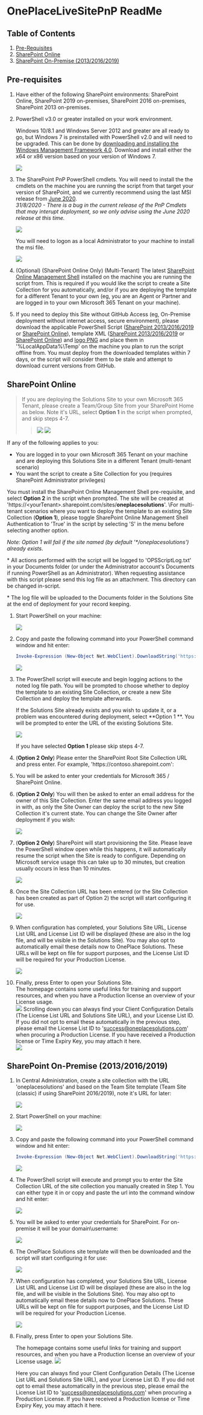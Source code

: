 # OnePlaceLiveSitePnP ReadMe

## Table of Contents

1. [Pre-Requisites](#pre-requisites)
2. [SharePoint Online](#sharepoint-online)
3. [SharePoint On-Premise (2013/2016/2019)](#sharepoint-on-premise-201320162019)


## Pre-requisites


1.  Have either of the following SharePoint environments: SharePoint Online, SharePoint 2019 on-premises, SharePoint 2016 on-premises, SharePoint 2013 on-premises.

2.  PowerShell v3.0 or greater installed on your work environment. 

    Windows 10/8.1 and Windows Server 2012 and greater are all ready to go, but Windows 7 is preinstalled with PowerShell v2.0 and will need to be  upgraded. This can be done by [downloading and installing the Windows Management Framework 4.0](https://www.microsoft.com/en-au/download/details.aspx?id=40855). Download and install either the x64 or x86 version based on your version of Windows 7.

    ![](./README-Images/image1.png)

3.  The SharePoint PnP PowerShell cmdlets. 
You will need to install the the cmdlets on the machine you are running the script from that target your version of SharePoint, and we currently recommend using the last MSI release from [June 2020](https://github.com/pnp/PnP-PowerShell/releases/tag/3.22.2006.2). \
*31/8/2020 - There is a bug in the current release of the PnP Cmdlets that may interupt deployment, so we only advise using the June 2020 release at this time.*

    ![](./README-Images/image2.png)

    You will need to logon as a local Administrator to your machine to install the msi file.

    ![](./README-Images/image3.png)

4.  (Optional) (SharePoint Online Only) (Multi-Tenant) The latest [SharePoint Online Management Shell](https://www.microsoft.com/en-au/download/details.aspx?id=35588) installed on the machine you are running the script from. This is required if you would like the script to create a Site Collection for you automatically, and/or if you are deploying the template for a different Tenant to your own (eg, you are an Agent or Partner and are logged in to your own Microsoft 365 Tenant on your machine).

5.  If you need to deploy this Site without GitHub Access (eg, On-Premise deployment without internet access, secure environment), please download the applicable PowerShell Script ([SharePoint 2013/2016/2019](./oneplaceSolutionsSite-Config-v2-onPrem-classic.ps1) or [SharePoint Online](./oneplaceSolutionsSite-Config-v3-SPO-modern.ps1)), template XML ([SharePoint 2013/2016/2019](./oneplaceSolutionsSite-template-v2.xml) or [SharePoint Online](./oneplaceSolutionsSite-template-v3-modern.xml)) and [logo PNG](./oneplacesolutions-logo.png) and place them in '%LocalAppData%\Temp' on the machine you plan to run the script offline from. You must deploy from the downloaded templates within 7 days, or the script will consider them to be stale and attempt to download current versions from GitHub.
	

## SharePoint Online


> If you are deploying the Solutions Site to your own Microsoft 365 Tenant, please create a Team/Group Site from your SharePoint Home as below. Note it's URL, select **Option 1** in the script when prompted, and skip steps 4-7.
> > ![](./README-Images/createSite.png)
> > ![](./README-Images/configureSite.png)

If any of the following applies to you:
 - You are logged in to your own Microsoft 365 Tenant on your machine and are deploying this Solutions Site in a different Tenant (multi-tenant scenario)
 - You want the script to create a Site Collection for you (requires SharePoint Administrator privileges)

 You must install the SharePoint Online Management Shell pre-requisite, and select **Option 2** in the script when prompted. The site will be created at 'https://&lt;yourTenant&gt;&#46;sharepoint&#46;com/sites/<b>oneplacesolutions</b>'.
\For multi-tenant scenarios where you want to deploy the template to an existing Site Collection (**Option 1**), please toggle SharePoint Online Management Shell Authentication to 'True' in the script by selecting 'S' in the menu before selecting another option.

*Note: Option 1 will fail if the site named (by default '\*/oneplacesolutions') already exists.*


\* All actions performed with the script will be logged to 'OPSScriptLog.txt' in your Documents folder (or under the Administrator account's Documents if running PowerShell as an Administrator). When requesting assistance with this script please send this log file as an attachment. This directory can be changed in-script.

\* The log file will be uploaded to the Documents folder in the Solutions Site at the end of deployment for your record keeping.


1.  Start PowerShell on your machine:

    ![](./README-Images/image4.png)

2.  Copy and paste the following command into your PowerShell command
    window and hit enter:

    ```PowerShell
    Invoke-Expression (New-Object Net.WebClient).DownloadString('https://raw.githubusercontent.com/OnePlaceSolutions/OnePlaceLiveSitePnP/master/oneplaceSolutionsSite-Config-v3-SPO-modern.ps1')
    ```

    ![](./README-Images/invokestringSPO.png)

3.  The PowerShell script will execute and begin logging actions to the noted log file path. You will be prompted to choose whether to deploy the template to an existing Site Collection, or create a new Site Collection and deploy the template afterwards. 

    If the Solutions Site already exists and you wish to update it, or a problem was encountered during deployment, select **Option 1 **. You will be prompted to enter the URL of the existing Solutions Site.

    ![](./README-Images/menu.png)
    
	If you have selected **Option 1** please skip steps 4-7.
	
4.  (**Option 2 Only**) Please enter the SharePoint Root Site Collection URL and press enter. For example, 'htt<span>ps://contoso&#46;sharepoint&#46;com':
<!--
    ![](./README-Images/entertenantSPO.png)
-->
5.  You will be asked to enter your credentials for Microsoft 365 \/ SharePoint Online.

6.  (**Option 2 Only**) You will then be asked to enter an email address for the owner of this Site Collection. Enter the same email address you logged in with, as only the Site Owner can deploy the script to the new Site Collection it's current state. You can change the Site Owner after deployment if you wish:

    ![](./README-Images/enterownerSPO.png)

7.  (**Option 2 Only**) SharePoint will start provisioning the Site. Please leave the PowerShell window open while this happens, it will automatically resume the script when the Site is ready to configure. Depending on Microsoft service usage this can take up to 30 minutes, but creation usually occurs in less than 10 minutes.

    ![](./README-Images/sitecreationSPO.png)

8.  Once the Site Collection URL has been entered (or the Site Collection has been created as part of Option 2) the script will start configuring it for use.

    ![](./README-Images/siteconfigurationSPO.png)
	
9.  When configuration has completed, your Solutions Site URL, License List URL and License List ID will be displayed (these are also in the log file, and will be visible in the Solutions Site). You may also opt to automatically email these details now to OnePlace Solutions. These URLs will be kept on file for support purposes, and the License List ID will be required for your Production License.

    ![](./README-Images/configurationcompleteSPO.png)
10.  Finally, press Enter to open your Solutions Site.\
    The homepage contains some useful links for training and support resources, and when you have a Production license an overview of your License usage.\
    ![](./README-Images/solutionssiteSPO.png)
    Scrolling down you can always find your Client Configuration Details (The License List URL and Solutions Site URL), and your License List ID. If you did not opt to email these automatically in the previous step, please email the License List ID to 'success@oneplacesolutions.com' when procuring a Production License. If you have received a Production license or Time Expiry Key, you may attach it here.\
    ![](./README-Images/solutionssitedetailsSPO.png)


## SharePoint On-Premise (2013/2016/2019)
1.  In Central Administration, create a site collection with the URL 'oneplacesolutions' and based on the Team Site template (Team Site (classic) if using SharePoint 2016/2019), note it's URL for later:

    ![](./README-Images/createsitecollection-onpremise-v2.png)

2.  Start PowerShell on your machine:

    ![](./README-Images/image4.png)

3.  Copy and paste the following command into your PowerShell command
    window and hit enter:

    ```PowerShell
    Invoke-Expression (New-Object Net.WebClient).DownloadString('https://raw.githubusercontent.com/OnePlaceSolutions/OnePlaceLiveSitePnP/master/oneplaceSolutionsSite-Config-v2-onPrem-classic.ps1')
    ```

    ![](./README-Images/ps1command.png)


4.  The PowerShell script will execute and prompt you to enter the Site Collection URL of the site collection you manually created in Step 1. You can either type it in or copy and paste the url into the command window and hit enter:

    ![](./README-Images/enterurl.png)

5.  You will be asked to enter your credentials for SharePoint. For on-premise it will be your domain\\username:

    ![](./README-Images/credentials.png)

6.  The OnePlace Solutions site template will then be downloaded and the script will start configuring it for use:


    ![](./README-Images/applychanges.png)
7.  When configuration has completed, your Solutions Site URL, License List URL and License List ID will be displayed (these are also in the log file, and will be visible in the Solutions Site). You may also opt to automatically email these details now to OnePlace Solutions. These URLs will be kept on file for support purposes, and the License List ID will be required for your Production License.

    ![](./README-Images/applyingchangestosite.png)
8.  Finally, press Enter to open your Solutions Site.

	The homepage contains some useful links for training and support resources, and when you have a Production license an overview of your License usage. 
	![](./README-Images/solutionssiteonPrem.png)
	
	Here you can always find your Client Configuration Details (The License List URL and Solutions Site URL), and your License List ID. If you did not opt to email these automatically in the previous step, please email the License List ID to 'success@oneplacesolutions.com' when procuring a Production License. If you have received a Production license or Time Expiry Key, you may attach it here.

